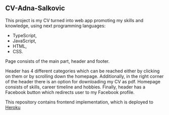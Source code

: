 ## CV-Adna-Salkovic

This project is my CV turned into web app promoting my skills and knowledge, using next programming languages:
  - TypeScript,
  - JavaScript,
  - HTML,
  - CSS.

Page consists of the main part, header and footer.

Header has 4 different categories which can be reached either by clicking on them or by scrolling down the homepage.
Additionally, in the right corner of the header there is an option for downloading my CV as pdf.
Homepage consists of skills, career timeline and hobbies.
Finally, header has a Facebook button which redirects user to my Facebook profile.

This repository contains frontend implementation, which is deployed to [Heroku](https://adna-salkovic-cv.netlify.app/)
